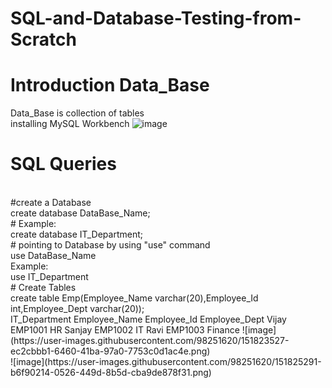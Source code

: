 # SQL-and-Database-Testing-from-Scratch

# Introduction Data_Base
Data_Base is collection of tables
<br />
installing MySQL Workbench
![image](https://user-images.githubusercontent.com/98251620/151817838-0dfcde3f-e84a-465e-9bc7-0b70d7b442c9.png)
# SQL Queries
<br/>
#create a Database
<br/>
create database DataBase_Name;
<br/>
# Example:
<br/>
create database IT_Department;
<br/>
# pointing to Database by using "use" command
<br/>
use DataBase_Name
<br/>
Example:
<br/>
use IT_Department
<br/>
# Create Tables
<br/>
create table Emp(Employee_Name varchar(20),Employee_Id int,Employee_Dept varchar(20));
<br/>
	IT_Department	
Employee_Name	Employee_Id	Employee_Dept
Vijay	EMP1001	HR
Sanjay	EMP1002	IT
Ravi	EMP1003	Finance
![image](https://user-images.githubusercontent.com/98251620/151823527-ec2cbbb1-6460-41ba-97a0-7753c0d1ac4e.png)
<br/>
![image](https://user-images.githubusercontent.com/98251620/151825291-b6f90214-0526-449d-8b5d-cba9de878f31.png)

